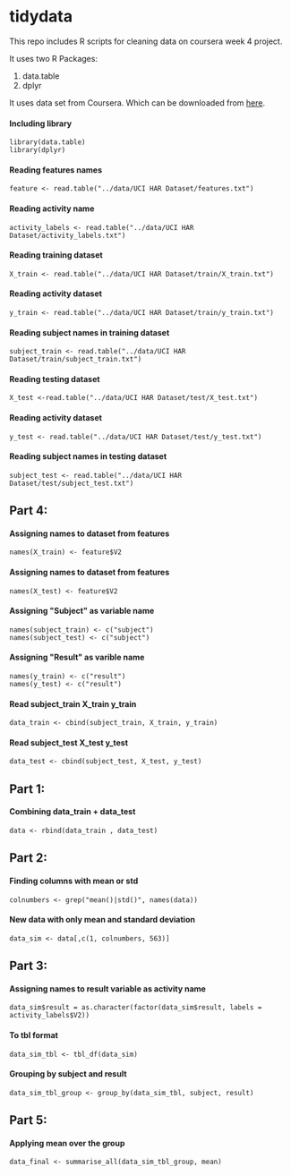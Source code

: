 # tidydata
This repo includes R scripts for cleaning data on coursera week 4 project.  

It uses two R Packages:  
  1. data.table
  2. dplyr
  
It uses data set from Coursera. Which can be downloaded from [here](https://d396qusza40orc.cloudfront.net/getdata%2Fprojectfiles%2FUCI%20HAR%20Dataset.zip).
#### Including library
``` 
library(data.table)
library(dplyr) 
```

#### Reading features names
``` 
feature <- read.table("../data/UCI HAR Dataset/features.txt") 
```

#### Reading activity name
``` 
activity_labels <- read.table("../data/UCI HAR Dataset/activity_labels.txt") 
```

#### Reading training dataset
``` 
X_train <- read.table("../data/UCI HAR Dataset/train/X_train.txt") 
```
#### Reading activity dataset
``` 
y_train <- read.table("../data/UCI HAR Dataset/train/y_train.txt") 
```

#### Reading subject names in training dataset
``` 
subject_train <- read.table("../data/UCI HAR Dataset/train/subject_train.txt")
```

#### Reading testing dataset
```
X_test <-read.table("../data/UCI HAR Dataset/test/X_test.txt") 
```

#### Reading activity dataset
```
y_test <- read.table("../data/UCI HAR Dataset/test/y_test.txt") 
```

#### Reading subject names in testing dataset
``` 
subject_test <- read.table("../data/UCI HAR Dataset/test/subject_test.txt")
```

## Part 4:

#### Assigning names to dataset from features
```
names(X_train) <- feature$V2 
```

#### Assigning names to dataset from features
``` 
names(X_test) <- feature$V2
```

#### Assigning "Subject" as variable name 
``` 
names(subject_train) <- c("subject")
names(subject_test) <- c("subject")
```

#### Assigning "Result" as varible name
``` 
names(y_train) <- c("result")
names(y_test) <- c("result")
```
#### Read subject_train X_train y_train
```
data_train <- cbind(subject_train, X_train, y_train)
```
#### Read subject_test X_test y_test
```
data_test <- cbind(subject_test, X_test, y_test)
```

## Part 1:

#### Combining data_train + data_test
```
data <- rbind(data_train , data_test)
```
## Part 2:

#### Finding columns with mean or std
```
colnumbers <- grep("mean()|std()", names(data))
```
#### New data with only mean and standard deviation
```
data_sim <- data[,c(1, colnumbers, 563)]
```

## Part 3:

#### Assigning names to result variable as activity name
```
data_sim$result = as.character(factor(data_sim$result, labels = activity_labels$V2))
```
#### To tbl format
```
data_sim_tbl <- tbl_df(data_sim)
```
#### Grouping by subject and result
```
data_sim_tbl_group <- group_by(data_sim_tbl, subject, result)
```

## Part 5:

#### Applying mean over the group
```
data_final <- summarise_all(data_sim_tbl_group, mean)
```
